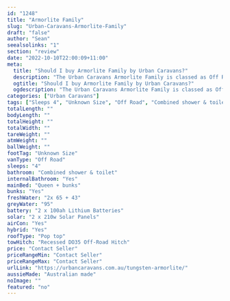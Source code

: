 ```yaml
---
id: "1248"
title: "Armorlite Family"
slug: "Urban-Caravans-Armorlite-Family"
draft: "false"
author: "Sean"
seealsolinks: "1"
section: "review"
date: "2022-10-10T22:00:09+11:00"
meta:
  title: "Should I buy Armorlite Family by Urban Caravans?"
  description: "The Urban Caravans Armorlite Family is classed as Off Road, and sleeps 4 people. It is Australian made and comes in at Unknown Size. It generally has Combined shower & toilet."
  ogtitle: "Should I buy Armorlite Family by Urban Caravans?"
  ogdescription: "The Urban Caravans Armorlite Family is classed as Off Road, and sleeps 4 people. It is Australian made and comes in at Unknown Size. It generally has Combined shower & toilet."
categories: ["Urban Caravans"]
tags: ["Sleeps 4", "Unknown Size", "Off Road", "Combined shower & toilet", "Pop top", "Price Unknown"]
totalLength: ""
bodyLength: ""
totalHeight: ""
totalWidth: ""
tareWeight: ""
atmWeight: ""
ballWeight: ""
footTag: "Unknown Size"
vanType: "Off Road"
sleeps: "4"
bathroom: "Combined shower & toilet"
internalBathroom: "Yes"
mainBed: "Queen + bunks"
bunks: "Yes"
freshWater: "2x 65 + 43"
greyWater: "95"
battery: "2 x 100ah Lithium Batteries"
solar: "2 x 210w Solar Panels"
airCon: "Yes"
hybrid: "Yes"
roofType: "Pop top"
towHitch: "Recessed DO35 Off-Road Hitch"
price: "Contact Seller"
priceRangeMin: "Contact Seller"
priceRangeMax: "Contact Seller"
urlLink: "https://urbancaravans.com.au/tungsten-armorlite/"
aussieMade: "Australian made"
noImage: ""
featured: "no"
---
```

